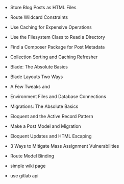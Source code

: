 - Store Blog Posts as HTML Files
- Route Wildcard Constraints
- Use Caching for Expensive Operations
- Use the Filesystem Class to Read a Directory
- Find a Composer Package for Post Metadata
- Collection Sorting and Caching Refresher

- Blade: The Absolute Basics
- Blade Layouts Two Ways
- A Few Tweaks and

- Environment Files and Database Connections
- Migrations: The Absolute Basics
- Eloquent and the Active Record Pattern
- Make a Post Model and Migration
- Eloquent Updates and HTML Escaping
- 3 Ways to Mitigate Mass Assignment Vulnerabilities
- Route Model Binding

- simple wiki page
- use gitlab api
